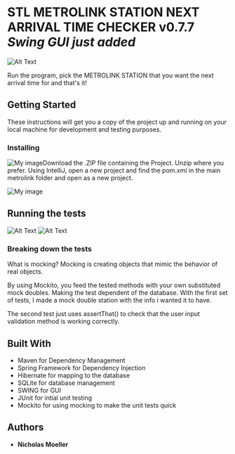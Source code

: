 
# STL METROLINK STATION NEXT ARRIVAL TIME CHECKER v0.7.7 *Swing GUI just added*

![Alt Text](https://i.imgur.com/72XqsVN.gif)


Run the program, pick the METROLINK STATION that you want the next arrival time for and that's it!

## Getting Started

These instructions will get you a copy of the project up and running on your local machine for development and testing purposes.

### Installing

![My image](https://i.imgur.com/cZ1E7M8.jpg)Download the .ZIP file containing the Project. Unzip where you prefer. Using IntelliJ, open a new project and find the pom.xml in the main metrolink folder and open as a new project. 

![My image](https://i.imgur.com/UIFmtYx.jpg)


## Running the tests
![Alt Text](https://i.imgur.com/NgQ8E3G.gif)
![Alt Text](https://i.imgur.com/Z3SkxA3.gif)
### Breaking down the tests
What is mocking?
Mocking is creating objects that mimic the behavior of real objects.

By using Mockito, you feed the tested methods with your own substituted mock doubles. Making the test dependent of the database. With the first set of tests, I made a mock double station with the info i wanted it to have.

The second test just uses assertThat() to check that the user input validation method is working correctly.


## Built With

* Maven for Dependency Management
* Spring Framework for Dependency Injection
* Hibernate for mapping to the database
* SQLite for database management
* SWING for GUI
* JUnit for intial unit testing
* Mockito for using mocking to make the unit tests quick


## Authors

* **Nicholas Moeller** 


